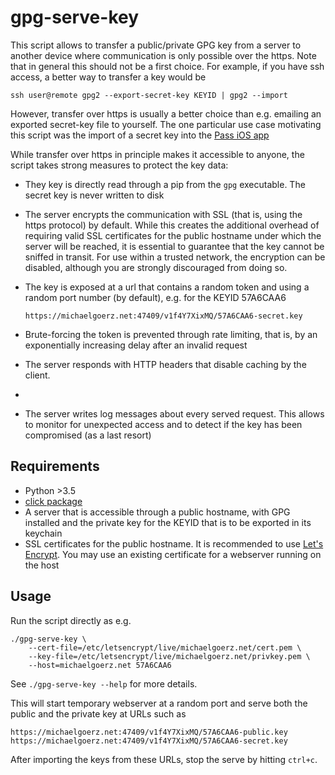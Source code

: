 # gpg-serve-key

This script allows to transfer a public/private GPG key from a server to
another device where communication is only possible over the https. Note that
in general this should not be a first choice. For example, if you have ssh
access, a better way to transfer a key would be

    ssh user@remote gpg2 --export-secret-key KEYID | gpg2 --import

However, transfer over https is usually a better choice than e.g. emailing an
exported secret-key file to yourself. The one particular use case motivating
this script was the import of a secret key into the [Pass iOS app][1]

While transfer over https in principle makes it accessible to anyone, the
script takes strong measures to protect the key data:

*   They key is directly read through a pip from the `gpg` executable. The
    secret key is never written to disk

*   The server encrypts the communication with SSL (that is, using the https
    protocol) by default. While this creates the additional overhead of
    requiring valid SSL certificates for the public hostname under which the
    server will be reached, it is essential to guarantee that the key cannot be
    sniffed in transit. For use within a trusted network, the encryption can be
    disabled, although you are strongly discouraged from doing so.

*   The key is exposed at a url that contains a random token and using a random
    port number (by default), e.g. for the KEYID 57A6CAA6

        https://michaelgoerz.net:47409/v1f4Y7XixMQ/57A6CAA6-secret.key

*   Brute-forcing the token is prevented through rate limiting, that is, by an
    exponentially increasing delay after an invalid request

*   The server responds with HTTP headers that disable caching by the client.
*
*   The server writes log messages about every served request. This allows to
    monitor for unexpected access and to detect if the key has been compromised
    (as a last resort)



## Requirements ##

*  Python >3.5
*  [click package][2]
*  A server that is accessible through a public hostname, with GPG installed
   and the private key for the KEYID that is to be exported in its keychain
*  SSL certificates for the public hostname. It is recommended to use
   [Let's Encrypt][3]. You may use an existing certificate for a webserver
   running on the host


## Usage ##

Run the script directly as e.g.

    ./gpg-serve-key \
        --cert-file=/etc/letsencrypt/live/michaelgoerz.net/cert.pem \
        --key-file=/etc/letsencrypt/live/michaelgoerz.net/privkey.pem \
        --host=michaelgoerz.net 57A6CAA6

See `./gpg-serve-key --help` for more details.

This will start temporary webserver at a random port and serve both the public
and the private key at URLs such as

    https://michaelgoerz.net:47409/v1f4Y7XixMQ/57A6CAA6-public.key
    https://michaelgoerz.net:47409/v1f4Y7XixMQ/57A6CAA6-secret.key

After importing the keys from these URLs, stop the serve by hitting `ctrl+c`.

[1]: https://mssun.github.io/passforios/
[2]: http://click.pocoo.org/5/
[3]: https://letsencrypt.org
